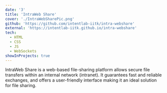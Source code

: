 ```yaml
---
date: '3'
title: 'IntraWeb Share'
cover: './IntraWebSharePic.png'
github: 'https://github.com/intentlab-iitk/intra-webshare'
external: 'https://intentlab-iitk.github.io/intra-webshare'
tech:
  - HTML
  - CSS
  - JS
  - WebSockets
showInProjects: true
---
```


IntraWeb Share is a web-based file-sharing platform allows secure file transfers within an internal network (intranet). It guarantees fast and reliable exchanges, and offers a user-friendly interface making it an ideal solution for file sharing.
